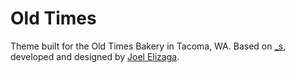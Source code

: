 # Old Times

Theme built for the Old Times Bakery in Tacoma, WA. Based on [_s](https://underscores.me/), developed and designed by [Joel Elizaga](https://joelelizaga.com).